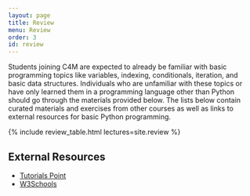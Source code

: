 ```yaml
---
layout: page
title: Review
menu: Review
order: 3
id: review
---
```


Students joining C4M are expected to already be familiar with basic programming topics like variables, indexing, conditionals, iteration, and basic data structures. Individuals who are unfamiliar with these topics or have only learned them in a programming language other than Python should go through the materials provided below. The lists below contain curated materials and exercises from other courses as well as links to external resources for basic Python programming.

{% include review_table.html lectures=site.review %}

## External Resources
* [Tutorials Point](https://www.tutorialspoint.com/python/index.htm)
* [W3Schools](https://www.w3schools.com/python/)